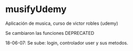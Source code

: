 # musifyUdemy
Aplicación de musica, curso de victor robles (udemy)

Se cambiaron las funciones DEPRECATED

18-06-07:
  Se sube: login, controlador user y sus metodos.
